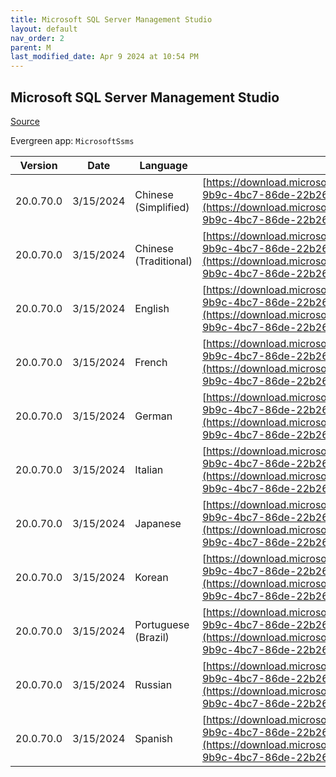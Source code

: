 ```yaml
---
title: Microsoft SQL Server Management Studio
layout: default
nav_order: 2
parent: M
last_modified_date: Apr 9 2024 at 10:54 PM
---
```


## Microsoft SQL Server Management Studio

[Source](https://go.microsoft.com/fwlink/?LinkId=531355)

Evergreen app: `MicrosoftSsms`

| Version   | Date      | Language              | URI                                                                                                                                                                                                            |
| --------- | --------- | --------------------- | -------------------------------------------------------------------------------------------------------------------------------------------------------------------------------------------------------------- |
| 20.0.70.0 | 3/15/2024 | Chinese (Simplified)  | [https://download.microsoft.com/download/b/9/7/b97061b9-9b9c-4bc7-86de-22b262c016d1/SSMS-Setup-CHS.exe](https://download.microsoft.com/download/b/9/7/b97061b9-9b9c-4bc7-86de-22b262c016d1/SSMS-Setup-CHS.exe) |
| 20.0.70.0 | 3/15/2024 | Chinese (Traditional) | [https://download.microsoft.com/download/b/9/7/b97061b9-9b9c-4bc7-86de-22b262c016d1/SSMS-Setup-CHT.exe](https://download.microsoft.com/download/b/9/7/b97061b9-9b9c-4bc7-86de-22b262c016d1/SSMS-Setup-CHT.exe) |
| 20.0.70.0 | 3/15/2024 | English               | [https://download.microsoft.com/download/b/9/7/b97061b9-9b9c-4bc7-86de-22b262c016d1/SSMS-Setup-ENU.exe](https://download.microsoft.com/download/b/9/7/b97061b9-9b9c-4bc7-86de-22b262c016d1/SSMS-Setup-ENU.exe) |
| 20.0.70.0 | 3/15/2024 | French                | [https://download.microsoft.com/download/b/9/7/b97061b9-9b9c-4bc7-86de-22b262c016d1/SSMS-Setup-FRA.exe](https://download.microsoft.com/download/b/9/7/b97061b9-9b9c-4bc7-86de-22b262c016d1/SSMS-Setup-FRA.exe) |
| 20.0.70.0 | 3/15/2024 | German                | [https://download.microsoft.com/download/b/9/7/b97061b9-9b9c-4bc7-86de-22b262c016d1/SSMS-Setup-DEU.exe](https://download.microsoft.com/download/b/9/7/b97061b9-9b9c-4bc7-86de-22b262c016d1/SSMS-Setup-DEU.exe) |
| 20.0.70.0 | 3/15/2024 | Italian               | [https://download.microsoft.com/download/b/9/7/b97061b9-9b9c-4bc7-86de-22b262c016d1/SSMS-Setup-ITA.exe](https://download.microsoft.com/download/b/9/7/b97061b9-9b9c-4bc7-86de-22b262c016d1/SSMS-Setup-ITA.exe) |
| 20.0.70.0 | 3/15/2024 | Japanese              | [https://download.microsoft.com/download/b/9/7/b97061b9-9b9c-4bc7-86de-22b262c016d1/SSMS-Setup-JPN.exe](https://download.microsoft.com/download/b/9/7/b97061b9-9b9c-4bc7-86de-22b262c016d1/SSMS-Setup-JPN.exe) |
| 20.0.70.0 | 3/15/2024 | Korean                | [https://download.microsoft.com/download/b/9/7/b97061b9-9b9c-4bc7-86de-22b262c016d1/SSMS-Setup-KOR.exe](https://download.microsoft.com/download/b/9/7/b97061b9-9b9c-4bc7-86de-22b262c016d1/SSMS-Setup-KOR.exe) |
| 20.0.70.0 | 3/15/2024 | Portuguese (Brazil)   | [https://download.microsoft.com/download/b/9/7/b97061b9-9b9c-4bc7-86de-22b262c016d1/SSMS-Setup-PTB.exe](https://download.microsoft.com/download/b/9/7/b97061b9-9b9c-4bc7-86de-22b262c016d1/SSMS-Setup-PTB.exe) |
| 20.0.70.0 | 3/15/2024 | Russian               | [https://download.microsoft.com/download/b/9/7/b97061b9-9b9c-4bc7-86de-22b262c016d1/SSMS-Setup-RUS.exe](https://download.microsoft.com/download/b/9/7/b97061b9-9b9c-4bc7-86de-22b262c016d1/SSMS-Setup-RUS.exe) |
| 20.0.70.0 | 3/15/2024 | Spanish               | [https://download.microsoft.com/download/b/9/7/b97061b9-9b9c-4bc7-86de-22b262c016d1/SSMS-Setup-ESN.exe](https://download.microsoft.com/download/b/9/7/b97061b9-9b9c-4bc7-86de-22b262c016d1/SSMS-Setup-ESN.exe) |
